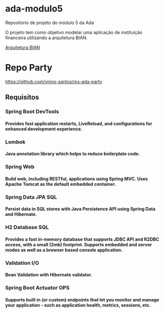 # ada-modulo5
Repositório de projeto do módulo 5 da Ada

O projeto tem como objetivo modelar uma aplicação de instituição financeira utilizando a arquitetura BIAN.

[Arquitetura BIAN](https://bian.org/servicelandscape-11-0-0/views.html)

# Repo Party
https://github.com/vinns-santos/ms-ada-party

## Requisitos
### Spring Boot DevTools 
#### Provides fast application restarts, LiveReload, and configurations for enhanced development experience.
### Lombok 
#### Java annotation library which helps to reduce boilerplate code.
### Spring Web 
#### Build web, including RESTful, applications using Spring MVC. Uses Apache Tomcat as the default embedded container.
### Spring Data JPA SQL
#### Persist data in SQL stores with Java Persistence API using Spring Data and Hibernate.
### H2 Database SQL
#### Provides a fast in-memory database that supports JDBC API and R2DBC access, with a small (2mb) footprint. Supports embedded and server modes as well as a browser based console application.
### Validation I/O
#### Bean Validation with Hibernate validator.
### Spring Boot Actuator OPS
#### Supports built in (or custom) endpoints that let you monitor and manage your application - such as application health, metrics, sessions, etc.